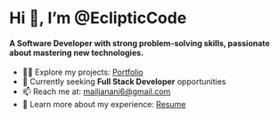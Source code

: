# Hi 👋, I’m @EclipticCode

#### A Software Developer with strong problem-solving skills, passionate about mastering new technologies.
- 👨‍💻 Explore my projects: [Portfolio](https://jananib-portfolio.netlify.app/)
- 🌱 Currently seeking **Full Stack Developer** opportunities
- 📫 Reach me at: [mailjanani6@gmail.com](mailjanani6@gmail.com)
- 📄 Learn more about my experience: [Resume]()



